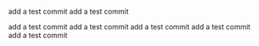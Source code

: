 add a test commit
add a test commit


add a test commit
add a test commit
add a test commit
add a test commit
add a test commit
